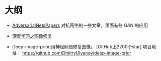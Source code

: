 
# 大纲



- [AdversarialNetsPapers](https://github.com/zhangqianhui/AdversarialNetsPapers) 对抗网络的一些文章，里面有些 GAN 的应用



- [深度学习之图像修复](https://blog.csdn.net/stdcoutzyx/article/details/63686825)


- Deep-image-prior:用神经网络修复图像。
[GitHub上2200个star]
项目地址：
https://github.com/DmitryUlyanov/deep-image-prior
